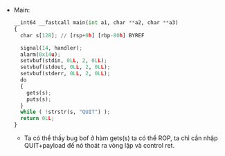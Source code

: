 - Main:
    
    ```python
    __int64 __fastcall main(int a1, char **a2, char **a3)
    {
      char s[128]; // [rsp+0h] [rbp-80h] BYREF
    
      signal(14, handler);
      alarm(0x14u);
      setvbuf(stdin, 0LL, 2, 0LL);
      setvbuf(stdout, 0LL, 2, 0LL);
      setvbuf(stderr, 0LL, 2, 0LL);
      do
      {
        gets(s);
        puts(s);
      }
      while ( !strstr(s, "QUIT") );
      return 0LL;
    }
    ```
    
    - Ta có thể thấy bug bof ở hàm gets(s) ta có thể ROP, ta chỉ cần nhập QUIT+payload để nó thoát ra vòng lặp và control ret.
